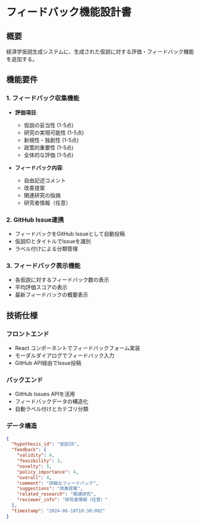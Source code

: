 # フィードバック機能設計書

## 概要
経済学仮説生成システムに、生成された仮説に対する評価・フィードバック機能を追加する。

## 機能要件

### 1. フィードバック収集機能
- **評価項目**:
  - 仮説の妥当性 (1-5点)
  - 研究の実現可能性 (1-5点)
  - 新規性・独創性 (1-5点)
  - 政策的重要性 (1-5点)
  - 全体的な評価 (1-5点)

- **フィードバック内容**:
  - 自由記述コメント
  - 改善提案
  - 関連研究の指摘
  - 研究者情報（任意）

### 2. GitHub Issue連携
- フィードバックをGitHub Issueとして自動投稿
- 仮説IDとタイトルでIssueを識別
- ラベル付けによる分類管理

### 3. フィードバック表示機能
- 各仮説に対するフィードバック数の表示
- 平均評価スコアの表示
- 最新フィードバックの概要表示

## 技術仕様

### フロントエンド
- React コンポーネントでフィードバックフォーム実装
- モーダルダイアログでフィードバック入力
- GitHub API経由でIssue投稿

### バックエンド
- GitHub Issues APIを活用
- フィードバックデータの構造化
- 自動ラベル付けとカテゴリ分類

### データ構造
```json
{
  "hypothesis_id": "仮説ID",
  "feedback": {
    "validity": 4,
    "feasibility": 3,
    "novelty": 5,
    "policy_importance": 4,
    "overall": 4,
    "comment": "詳細なフィードバック",
    "suggestions": "改善提案",
    "related_research": "関連研究",
    "reviewer_info": "研究者情報（任意）"
  },
  "timestamp": "2024-06-18T10:30:00Z"
}
```

